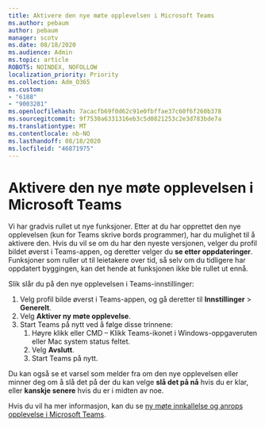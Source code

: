 ```yaml
---
title: Aktivere den nye møte opplevelsen i Microsoft Teams
ms.author: pebaum
author: pebaum
manager: scotv
ms.date: 08/18/2020
ms.audience: Admin
ms.topic: article
ROBOTS: NOINDEX, NOFOLLOW
localization_priority: Priority
ms.collection: Adm_O365
ms.custom:
- "6188"
- "9003281"
ms.openlocfilehash: 7acacfb69f0d62c91e0fbffae37c60f6f260b378
ms.sourcegitcommit: 9f7530a6331316eb3c5d0821253c2e3d783bde7a
ms.translationtype: MT
ms.contentlocale: nb-NO
ms.lasthandoff: 08/18/2020
ms.locfileid: "46871975"
---
```

# <a name="enable-the-new-meeting-experience-in-microsoft-teams"></a>Aktivere den nye møte opplevelsen i Microsoft Teams

Vi har gradvis rullet ut nye funksjoner. Etter at du har opprettet den nye opplevelsen (kun for Teams skrive bords programmer), har du mulighet til å aktivere den. Hvis du vil se om du har den nyeste versjonen, velger du profil bildet øverst i Teams-appen, og deretter velger du  **se etter oppdateringer**. Funksjoner som ruller ut til leietakere over tid, så selv om du tidligere har oppdatert byggingen, kan det hende at funksjonen ikke ble rullet ut ennå.  

Slik slår du på den nye opplevelsen i Teams-innstillinger:

1. Velg profil bilde øverst i Teams-appen, og gå deretter til **Innstillinger**  >   **Generelt**. 
2. Velg **Aktiver ny møte opplevelse**.
3. Start Teams på nytt ved å følge disse trinnene:
    1. Høyre klikk eller CMD – Klikk Teams-ikonet i Windows-oppgaveruten eller Mac system status feltet.
    2. Velg **Avslutt**.
    3. Start Teams på nytt.

Du kan også se et varsel som melder fra om den nye opplevelsen eller minner deg om å slå det på der du kan velge  **slå det på nå**  hvis du er klar, eller  **kanskje senere** hvis du er i midten av noe.  

Hvis du vil ha mer informasjon, kan du se [ny møte innkallelse og anrops opplevelse i Microsoft Teams](https://techcommunity.microsoft.com/t5/microsoft-teams-blog/new-meeting-and-calling-experience-in-microsoft-teams/ba-p/1537581).
